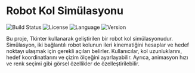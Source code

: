 # Robot Kol Simülasyonu

![Build Status](https://img.shields.io/github/workflow/status/username/repository/CI)
![License](https://img.shields.io/github/license/username/repository)
![Language](https://img.shields.io/github/languages/top/username/repository)
![Version](https://img.shields.io/github/v/release/username/repository)

Bu proje, Tkinter kullanarak geliştirilen bir robot kol simülasyonudur. Simülasyon, iki bağlantılı robot kolunun ileri kinematiğini hesaplar ve hedef noktayı ulaşmak için gerekli açıları belirler. Kullanıcılar, kol uzunluklarını, hedef koordinatlarını ve çizim ölçeğini ayarlayabilir. Ayrıca, animasyon hızı ve renk seçimi gibi görsel özellikler de özelleştirilebilir.
